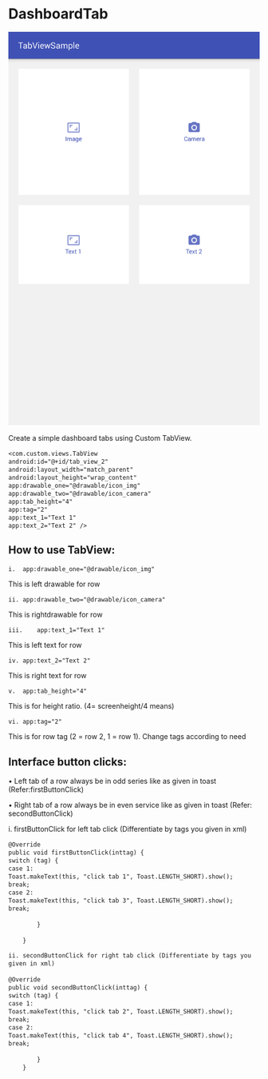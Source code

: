 # DashboardTab

![alt text](https://github.com/javedalam05/DashboardTab/blob/master/in_tab2.png)

Create a simple dashboard tabs using Custom TabView.

```
<com.custom.views.TabView
android:id="@+id/tab_view_2"
android:layout_width="match_parent"
android:layout_height="wrap_content"
app:drawable_one="@drawable/icon_img"
app:drawable_two="@drawable/icon_camera"
app:tab_height="4"
app:tag="2"
app:text_1="Text 1"
app:text_2="Text 2" />
```


##	How to use TabView:

```
i.	app:drawable_one="@drawable/icon_img"
```
This is left drawable for row

```
ii.	app:drawable_two="@drawable/icon_camera"
```
This is rightdrawable for row

```
iii.	app:text_1="Text 1"
```
This is left text for row

```
iv.	app:text_2="Text 2"
```
This is right text for row

```
v.	app:tab_height="4"
```
This is for height ratio. (4= screenheight/4 means)

```
vi.	app:tag="2"
```
This is for row tag (2 = row 2, 1 = row 1). Change tags according to need



## Interface button clicks:
•	Left tab of a row always be in odd series like as given in toast (Refer:firstButtonClick)

•	Right tab of a row always be in even service like as given in toast (Refer: secondButtonClick)


i.	firstButtonClick for left tab click (Differentiate by tags you given in xml)
```
@Override
public void firstButtonClick(inttag) {
switch (tag) {
case 1:
Toast.makeText(this, "click tab 1", Toast.LENGTH_SHORT).show();
break;
case 2:
Toast.makeText(this, "click tab 3", Toast.LENGTH_SHORT).show();
break;

        }

    }
```

```
ii.	secondButtonClick for right tab click (Differentiate by tags you given in xml)

@Override
public void secondButtonClick(inttag) {
switch (tag) {
case 1:
Toast.makeText(this, "click tab 2", Toast.LENGTH_SHORT).show();
break;
case 2:
Toast.makeText(this, "click tab 4", Toast.LENGTH_SHORT).show();
break;

        }
    }

```
